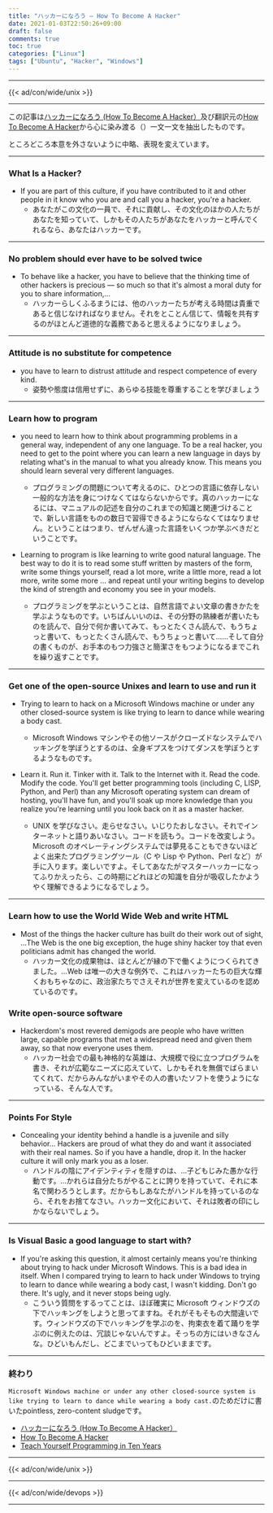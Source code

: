 ```yaml
---
title: "ハッカーになろう — How To Become A Hacker"
date: 2021-01-03T22:50:26+09:00
draft: false
comments: true
toc: true
categories: ["Linux"]
tags: ["Ubuntu", "Hacker", "Windows"]
---
```


<!--more-->

---

{{< ad/con/wide/unix >}}

---

この記事は[ハッカーになろう (How To Become A Hacker）](https://cruel.org/freeware/hacker.html#basic_skills)及び翻訳元の[How To Become A Hacker](http://www.catb.org/~esr/faqs/hacker-howto.html)から心に染み渡る（）一文一文を抽出したものです。

ところどころ本意を外さないように中略、表現を変えています。

---

### What Is a Hacker?

- If you are part of this culture, if you have contributed to it and other people in it know who you are and call you a hacker, you're a hacker.
  - あなたがこの文化の一員で、それに貢献し、その文化のほかの人たちがあなたを知っていて、しかもその人たちがあなたをハッカーと呼んでくれるなら、あなたはハッカーです。

---

### No problem should ever have to be solved twice

- To behave like a hacker, you have to believe that the thinking time of other hackers is precious — so much so that it's almost a moral duty for you to share information,...
  - ハッカーらしくふるまうには、他のハッカーたちが考える時間は貴重であると信じなければなりません。それをとことん信じて、情報を共有するのがほとんど道徳的な義務であると思えるようになりましょう。

---

### Attitude is no substitute for competence

- you have to learn to distrust attitude and respect competence of every kind.
  - 姿勢や態度は信用せずに、あらゆる技能を尊重することを学びましょう

---

### Learn how to program

- you need to learn how to think about programming problems in a general way, independent of any one language. To be a real hacker, you need to get to the point where you can learn a new language in days by relating what's in the manual to what you already know. This means you should learn several very different languages.
  - プログラミングの問題について考えるのに、ひとつの言語に依存しない一般的な方法を身につけなくてはならないからです。真のハッカーになるには、マニュアルの記述を自分のこれまでの知識と関連づけることで、新しい言語をものの数日で習得できるようにならなくてはなりません。ということはつまり、ぜんぜん違った言語をいくつか学ぶべきだということです。

- Learning to program is like learning to write good natural language. The best way to do it is to read some stuff written by masters of the form, write some things yourself, read a lot more, write a little more, read a lot more, write some more ... and repeat until your writing begins to develop the kind of strength and economy you see in your models.
  - プログラミングを学ぶということは、自然言語でよい文章の書きかたを学ぶようなものです。いちばんいいのは、その分野の熟練者が書いたものを読んで、自分で何か書いてみて、もっとたくさん読んで、もうちょっと書いて、もっとたくさん読んで、もうちょっと書いて……そして自分の書くものが、お手本のもつ力強さと簡潔さをもつようになるまでこれを繰り返すことです。

---

### Get one of the open-source Unixes and learn to use and run it

- Trying to learn to hack on a Microsoft Windows machine or under any other closed-source system is like trying to learn to dance while wearing a body cast.
  - Microsoft Windows マシンやその他ソースがクローズドなシステムでハッキングを学ぼうとするのは、全身ギプスをつけてダンスを学ぼうとするようなものです。

- Learn it. Run it. Tinker with it. Talk to the Internet with it. Read the code. Modify the code. You'll get better programming tools (including C, LISP, Python, and Perl) than any Microsoft operating system can dream of hosting, you'll have fun, and you'll soak up more knowledge than you realize you're learning until you look back on it as a master hacker.
  - UNIX を学びなさい。走らせなさい。いじりたおしなさい。それでインターネットと語りあいなさい。コードを読もう。コードを改変しよう。Microsoft のオペレーティングシステムでは夢見ることもできないほどよく出来たプログラミングツール（C や Lisp や Python、Perl など）が手に入ります。楽しいですよ。そしてあなたがマスターハッカーになってふりかえったら、この時期にどれほどの知識を自分が吸収したかようやく理解できるようになるでしょう。

---

### Learn how to use the World Wide Web and write HTML

- Most of the things the hacker culture has built do their work out of sight, ...The Web is the one big exception, the huge shiny hacker toy that even politicians admit has changed the world.
  - ハッカー文化の成果物は、ほとんどが縁の下で働くようにつくられてきました。…Web は唯一の大きな例外で、これはハッカーたちの巨大な輝くおもちゃなのに、政治家たちでさえそれが世界を変えているのを認めているのです。

### Write open-source software

- Hackerdom's most revered demigods are people who have written large, capable programs that met a widespread need and given them away, so that now everyone uses them.
  - ハッカー社会での最も神格的な英雄は、大規模で役に立つプログラムを書き、それが広範なニーズに応えていて、しかもそれを無償でばらまいてくれて、だからみんながいまやその人の書いたソフトを使うようになっている、そんな人です。

---

### Points For Style

- Concealing your identity behind a handle is a juvenile and silly behavior... Hackers are proud of what they do and want it associated with their real names. So if you have a handle, drop it. In the hacker culture it will only mark you as a loser.
  - ハンドルの陰にアイデンティティを隠すのは、…子どもじみた愚かな行動です。…かれらは自分たちがやることに誇りを持っていて、それに本名で関わろうとします。だからもしあなたがハンドルを持っているのなら、それをお捨てなさい。ハッカー文化において、それは敗者の印にしかならないでしょう。

---

### Is Visual Basic a good language to start with?

- If you're asking this question, it almost certainly means you're thinking about trying to hack under Microsoft Windows. This is a bad idea in itself. When I compared trying to learn to hack under Windows to trying to learn to dance while wearing a body cast, I wasn't kidding. Don't go there. It's ugly, and it never stops being ugly.
  - こういう質問をするってことは、ほぼ確実に Microsoft ウィンドウズの下でハッキングをしようと思ってますね。それがそもそもの大間違いです。ウィンドウズの下でハッキングを学ぶのを、拘束衣を着て踊りを学ぶのに例えたのは、冗談じゃないんですよ。そっちの方にはいきなさんな。ひどいもんだし、どこまでいってもひどいままです。

---

### 終わり

`Microsoft Windows machine or under any other closed-source system is like trying to learn to dance while wearing a body cast.`のためだけに書いたpointless, zero-content sludgeです。

- [ハッカーになろう (How To Become A Hacker）](https://cruel.org/freeware/hacker.html#basic_skills)
- [How To Become A Hacker](http://www.catb.org/~esr/faqs/hacker-howto.html)
- [Teach Yourself Programming in Ten Years](http://norvig.com/21-days.html)

---

{{< ad/con/wide/unix >}}

---

{{< ad/con/wide/devops >}}

---

